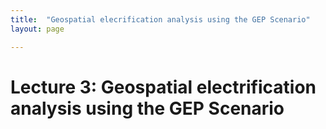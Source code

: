```yaml
---
title:  "Geospatial elecrification analysis using the GEP Scenario"
layout: page

---
```



# Lecture 3: Geospatial electrification analysis using the GEP Scenario

<style>

.responsive-wrap iframe{ max-width: 100%;}

</style>

<div class="responsive-wrap">